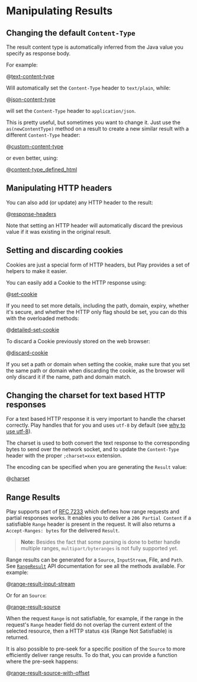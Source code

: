 <!--- Copyright (C) Lightbend Inc. <https://www.lightbend.com> -->

# Manipulating Results

## Changing the default `Content-Type`

The result content type is automatically inferred from the Java value you specify as response body.

For example:

@[text-content-type](code/javaguide/http/JavaResponse.java)

Will automatically set the `Content-Type` header to `text/plain`, while:

@[json-content-type](code/javaguide/http/JavaResponse.java)

will set the `Content-Type` header to `application/json`.

This is pretty useful, but sometimes you want to change it. Just use the `as(newContentType)` method on a result to create a new similar result with a different `Content-Type` header:

@[custom-content-type](code/javaguide/http/JavaResponse.java)

or even better, using:

@[content-type_defined_html](code/javaguide/http/JavaResponse.java)

## Manipulating HTTP headers

You can also add (or update) any HTTP header to the result:

@[response-headers](code/javaguide/http/JavaResponse.java)

Note that setting an HTTP header will automatically discard the previous value if it was existing in the original result.

## Setting and discarding cookies

Cookies are just a special form of HTTP headers, but Play provides a set of helpers to make it easier.

You can easily add a Cookie to the HTTP response using:

@[set-cookie](code/javaguide/http/JavaResponse.java)

If you need to set more details, including the path, domain, expiry, whether it's secure, and whether the HTTP only flag should be set, you can do this with the overloaded methods:

@[detailed-set-cookie](code/javaguide/http/JavaResponse.java)

To discard a Cookie previously stored on the web browser:

@[discard-cookie](code/javaguide/http/JavaResponse.java)

If you set a path or domain when setting the cookie, make sure that you set the same path or domain when discarding the cookie, as the browser will only discard it if the name, path and domain match.

## Changing the charset for text based HTTP responses

For a text based HTTP response it is very important to handle the charset correctly. Play handles that for you and uses `utf-8` by default (see [why to use utf-8](http://www.w3.org/International/questions/qa-choosing-encodings#useunicode)).

The charset is used to both convert the text response to the corresponding bytes to send over the network socket, and to update the `Content-Type` header with the proper `;charset=xxx` extension.

The encoding can be specified when you are generating the `Result` value:

@[charset](code/javaguide/http/JavaResponse.java)

## Range Results

Play supports part of [RFC 7233](https://tools.ietf.org/html/rfc7233) which defines how range requests and partial responses works. It enables you to deliver a `206 Partial Content` if a satisfiable `Range` header is present in the request. It will also returns a `Accept-Ranges: bytes` for the delivered `Result`.

> **Note:** Besides the fact that some parsing is done to better handle multiple ranges, `multipart/byteranges` is not fully supported yet.

Range results can be generated for a `Source`, `InputStream`, File, and `Path`. See [`RangeResult`](api/java/play/mvc/RangeResults.html) API documentation for see all the methods available. For example:

@[range-result-input-stream](code/javaguide/http/JavaResponse.java)

Or for an `Source`:

@[range-result-source](code/javaguide/http/JavaResponse.java)

When the request `Range` is not satisfiable, for example, if the range in the request's `Range` header field do not overlap the current extent of the selected resource, then a HTTP status `416` (Range Not Satisfiable) is returned.

It is also possible to pre-seek for a specific position of the `Source` to more efficiently deliver range results. To do that, you can provide a function where the pre-seek happens:

@[range-result-source-with-offset](code/javaguide/http/JavaResponse.java)
